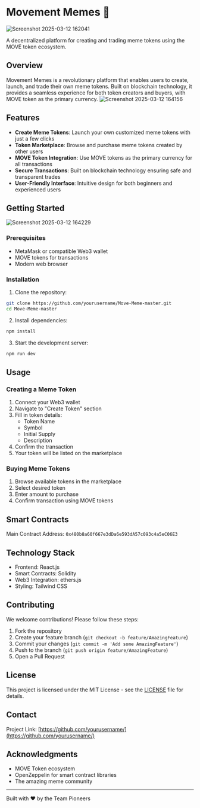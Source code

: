 # Movement Memes  🚀
![Screenshot 2025-03-12 162041](https://github.com/user-attachments/assets/81f8a0e2-bf58-4255-8ce6-f74eac71080b)

A decentralized platform for creating and trading meme tokens using the MOVE token ecosystem.

## Overview

Movement Memes is a revolutionary platform that enables users to create, launch, and trade their own meme tokens. Built on blockchain technology, it provides a seamless experience for both token creators and buyers, with MOVE token as the primary currency.
![Screenshot 2025-03-12 164156](https://github.com/user-attachments/assets/1355db8f-45d3-4c53-b9e5-d4298c22b7d2)

## Features

- **Create Meme Tokens**: Launch your own customized meme tokens with just a few clicks
- **Token Marketplace**: Browse and purchase meme tokens created by other users
- **MOVE Token Integration**: Use MOVE tokens as the primary currency for all transactions
- **Secure Transactions**: Built on blockchain technology ensuring safe and transparent trades
- **User-Friendly Interface**: Intuitive design for both beginners and experienced users

## Getting Started
![Screenshot 2025-03-12 164229](https://github.com/user-attachments/assets/f7d79f02-ac7c-417d-b8ea-492af71f1975)


### Prerequisites

- MetaMask or compatible Web3 wallet
- MOVE tokens for transactions
- Modern web browser

### Installation

1. Clone the repository:
```bash
git clone https://github.com/yourusername/Move-Meme-master.git
cd Move-Meme-master
```

2. Install dependencies:
```bash
npm install
```

3. Start the development server:
```bash
npm run dev
```

## Usage

### Creating a Meme Token

1. Connect your Web3 wallet
2. Navigate to "Create Token" section
3. Fill in token details:
   - Token Name
   - Symbol
   - Initial Supply
   - Description
4. Confirm the transaction
5. Your token will be listed on the marketplace

### Buying Meme Tokens

1. Browse available tokens in the marketplace
2. Select desired token
3. Enter amount to purchase
4. Confirm transaction using MOVE tokens

## Smart Contracts

Main Contract Address: `0x480b8a60f667e3dDa6e593dA57c093c4a5eC06E3`

## Technology Stack

- Frontend: React.js
- Smart Contracts: Solidity
- Web3 Integration: ethers.js
- Styling: Tailwind CSS

## Contributing

We welcome contributions! Please follow these steps:

1. Fork the repository
2. Create your feature branch (`git checkout -b feature/AmazingFeature`)
3. Commit your changes (`git commit -m 'Add some AmazingFeature'`)
4. Push to the branch (`git push origin feature/AmazingFeature`)
5. Open a Pull Request

## License

This project is licensed under the MIT License - see the [LICENSE](LICENSE) file for details.

## Contact

Project Link: [https://github.com/yourusername/](https://github.com/yourusername/)

## Acknowledgments

- MOVE Token ecosystem
- OpenZeppelin for smart contract libraries
- The amazing meme community

---

Built with ❤️ by the Team Pioneers 
